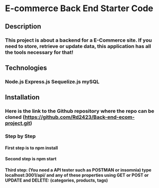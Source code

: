 # E-commerce Back End Starter Code

## Description
### This project is about a backend for a E-Commerce site. If you need to store, retrieve or update data, this application has all the tools necessary for that!

## Technologies
### Node.js Express.js Sequelize.js mySQL

## Installation
### Here is the link to the Github repository where the repo can be cloned (https://github.com/Rd2423/Back-end-ecom-project.git)
### Step by Step
#### First step is to npm install
#### Second step is npm start
#### Third step: (You need a API tester such as POSTMAN or insomnia) type localhost:3001/api/ and any of these properties using GET or POST or UPDATE and DELETE: (categories, products, tags)

